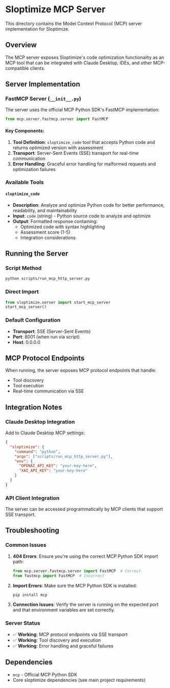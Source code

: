 # Sloptimize MCP Server

This directory contains the Model Context Protocol (MCP) server implementation for Sloptimize.

## Overview

The MCP server exposes Sloptimize's code optimization functionality as an MCP tool that can be integrated with Claude Desktop, IDEs, and other MCP-compatible clients.

## Server Implementation

### FastMCP Server (`__init__.py`)

The server uses the official MCP Python SDK's FastMCP implementation:

```python
from mcp.server.fastmcp.server import FastMCP
```

#### Key Components:

1. **Tool Definition**: `sloptimize_code` tool that accepts Python code and returns optimized version with assessment
2. **Transport**: Server-Sent Events (SSE) transport for real-time communication
3. **Error Handling**: Graceful error handling for malformed requests and optimization failures

### Available Tools

#### `sloptimize_code`
- **Description**: Analyze and optimize Python code for better performance, readability, and maintainability
- **Input**: `code` (string) - Python source code to analyze and optimize
- **Output**: Formatted response containing:
  - Optimized code with syntax highlighting
  - Assessment score (1-5)
  - Integration considerations

## Running the Server

### Script Method
```bash
python scripts/run_mcp_http_server.py
```

### Direct Import
```python
from sloptimize.server import start_mcp_server
start_mcp_server()
```

### Default Configuration
- **Transport**: SSE (Server-Sent Events)
- **Port**: 8001 (when run via script)
- **Host**: 0.0.0.0

## MCP Protocol Endpoints

When running, the server exposes MCP protocol endpoints that handle:
- Tool discovery
- Tool execution
- Real-time communication via SSE

## Integration Notes

### Claude Desktop Integration
Add to Claude Desktop MCP settings:
```json
{
  "sloptimize": {
    "command": "python",
    "args": ["scripts/run_mcp_http_server.py"],
    "env": {
      "OPENAI_API_KEY": "your-key-here",
      "XAI_API_KEY": "your-key-here"
    }
  }
}
```

### API Client Integration
The server can be accessed programmatically by MCP clients that support SSE transport.

## Troubleshooting

### Common Issues

1. **404 Errors**: Ensure you're using the correct MCP Python SDK import path:
   ```python
   from mcp.server.fastmcp.server import FastMCP  # Correct
   from fastmcp import FastMCP  # Incorrect
   ```

2. **Import Errors**: Make sure the MCP Python SDK is installed:
   ```bash
   pip install mcp
   ```

3. **Connection Issues**: Verify the server is running on the expected port and that environment variables are set correctly.

### Server Status
- ✅ **Working**: MCP protocol endpoints via SSE transport
- ✅ **Working**: Tool discovery and execution
- ✅ **Working**: Error handling and graceful failures

## Dependencies

- `mcp` - Official MCP Python SDK
- Core sloptimize dependencies (see main project requirements)